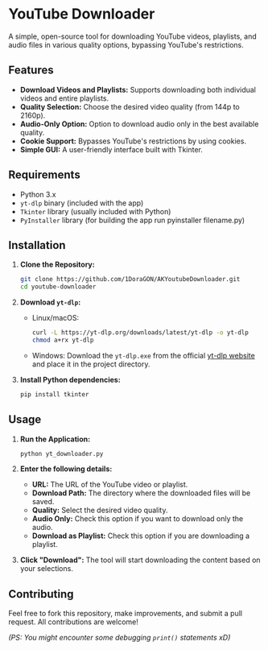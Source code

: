 # YouTube Downloader

A simple, open-source tool for downloading YouTube videos, playlists, and audio files in various quality options, bypassing YouTube's restrictions.

## Features

- **Download Videos and Playlists:** Supports downloading both individual videos and entire playlists.
- **Quality Selection:** Choose the desired video quality (from 144p to 2160p).
- **Audio-Only Option:** Option to download audio only in the best available quality.
- **Cookie Support:** Bypasses YouTube's restrictions by using cookies.
- **Simple GUI:** A user-friendly interface built with Tkinter.

## Requirements

- Python 3.x
- `yt-dlp` binary (included with the app)
- `Tkinter` library (usually included with Python)
-  `PyInstaller` library (for building the app run pyinstaller filename.py)

## Installation

1. **Clone the Repository:**

   ```bash
   git clone https://github.com/1DoraGON/AKYoutubeDownloader.git
   cd youtube-downloader
   ```

2. **Download `yt-dlp`:**

   - Linux/macOS:
     ```bash
     curl -L https://yt-dlp.org/downloads/latest/yt-dlp -o yt-dlp
     chmod a+rx yt-dlp
     ```
   - Windows:
     Download the `yt-dlp.exe` from the official [yt-dlp website](https://github.com/yt-dlp/yt-dlp/releases) and place it in the project directory.

3. **Install Python dependencies:**

   ```bash
   pip install tkinter
   ```

## Usage

1. **Run the Application:**

   ```bash
   python yt_downloader.py
   ```

2. **Enter the following details:**

   - **URL:** The URL of the YouTube video or playlist.
   - **Download Path:** The directory where the downloaded files will be saved.
   - **Quality:** Select the desired video quality.
   - **Audio Only:** Check this option if you want to download only the audio.
   - **Download as Playlist:** Check this option if you are downloading a playlist.

3. **Click "Download":** The tool will start downloading the content based on your selections.

## Contributing

Feel free to fork this repository, make improvements, and submit a pull request. All contributions are welcome!

*(PS: You might encounter some debugging `print()` statements xD)*
